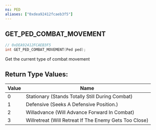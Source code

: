 ```yaml
---
ns: PED
aliases: ["0xdea92412fcaeb3f5"]
---
```

## GET_PED_COMBAT_MOVEMENT

```c
// 0xDEA92412FCAEB3F5
int GET_PED_COMBAT_MOVEMENT(Ped ped);
```

Get the current type of combat movement

## Return Type Values:
| Value | Name |
| --- | --- |
| 0 | Stationary (Stands Totally Still During Combat) |
| 1 | Defensive (Seeks A Defensive Position.) |
| 2 | Willadvance (Will Advance Forward In Combat) |
| 3 | Willretreat (Will Retreat If The Enemy Gets Too Close) |


